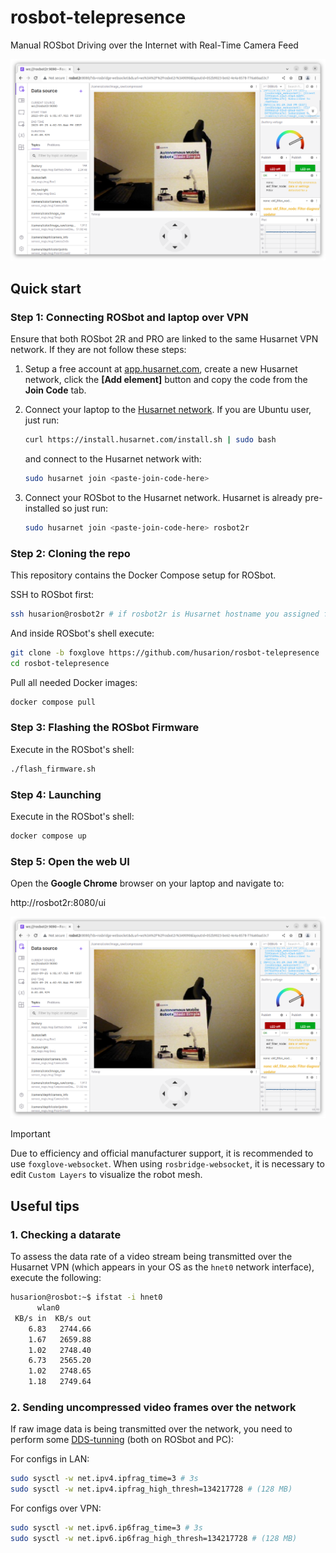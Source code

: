 # rosbot-telepresence

Manual ROSbot Driving over the Internet with Real-Time Camera Feed

![foxglove UI](docs/foxglove-ui.png)

## Quick start

### Step 1: Connecting ROSbot and laptop over VPN

Ensure that both ROSbot 2R and PRO are linked to the same Husarnet VPN network. If they are not follow these steps:

1. Setup a free account at [app.husarnet.com](https://app.husarnet.com/), create a new Husarnet network, click the **[Add element]** button and copy the code from the **Join Code** tab.

2. Connect your laptop to the [Husarnet network](https://husarnet.com/docs). If you are Ubuntu user, just run:

   ```bash
   curl https://install.husarnet.com/install.sh | sudo bash
   ```

   and connect to the Husarnet network with:

   ```bash
   sudo husarnet join <paste-join-code-here>
   ```

3. Connect your ROSbot to the Husarnet network. Husarnet is already pre-installed so just run:

   ```bash
   sudo husarnet join <paste-join-code-here> rosbot2r
   ```

   <!-- > note that `rosbot2r` is a Husarnet hostname that is hardcoded in the [compose.pc.yaml](/compose.pc.yaml) file. If you want a different hostname for your ROSbot remember to change it. -->

### Step 2: Cloning the repo

This repository contains the Docker Compose setup for ROSbot.

SSH to ROSbot first:

```bash
ssh husarion@rosbot2r # if rosbot2r is Husarnet hostname you assigned for ROSbot in the Step 1
```

And inside ROSbot's shell execute:

```bash
git clone -b foxglove https://github.com/husarion/rosbot-telepresence
cd rosbot-telepresence
```

Pull all needed Docker images:

```bash
docker compose pull
```

### Step 3: Flashing the ROSbot Firmware

Execute in the ROSbot's shell:

```bash
./flash_firmware.sh
```

### Step 4: Launching

Execute in the ROSbot's shell:

```bash
docker compose up
```

### Step 5: Open the web UI

Open the **Google Chrome** browser on your laptop and navigate to:

http://rosbot2r:8080/ui

![foxglove UI](docs/foxglove-ui.png)

> [!IMPORTANT]
> Due to efficiency and official manufacturer support, it is recommended to use `foxglove-websocket`. When using `rosbridge-websocket`, it is necessary to edit `Custom Layers` to visualize the robot mesh.

## Useful tips

### 1. Checking a datarate

To assess the data rate of a video stream being transmitted over the Husarnet VPN (which appears in your OS as the `hnet0` network interface), execute the following:

```bash
husarion@rosbot:~$ ifstat -i hnet0
      wlan0
 KB/s in  KB/s out
    6.83   2744.66
    1.67   2659.88
    1.02   2748.40
    6.73   2565.20
    1.02   2748.65
    1.18   2749.64
```

### 2. Sending uncompressed video frames over the network

If raw image data is being transmitted over the network, you need to perform some [DDS-tunning](https://docs.ros.org/en/humble/How-To-Guides/DDS-tuning.html) (both on ROSbot and PC):

For configs in LAN:

```bash
sudo sysctl -w net.ipv4.ipfrag_time=3 # 3s
sudo sysctl -w net.ipv4.ipfrag_high_thresh=134217728 # (128 MB)
```

For configs over VPN:

```bash
sudo sysctl -w net.ipv6.ip6frag_time=3 # 3s
sudo sysctl -w net.ipv6.ip6frag_high_thresh=134217728 # (128 MB)
```
